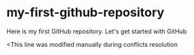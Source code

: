 # my-first-github-repository
Here is my first GitHub repository. Let's get started with GitHub

<This line was modified manually during conflicts resolution
